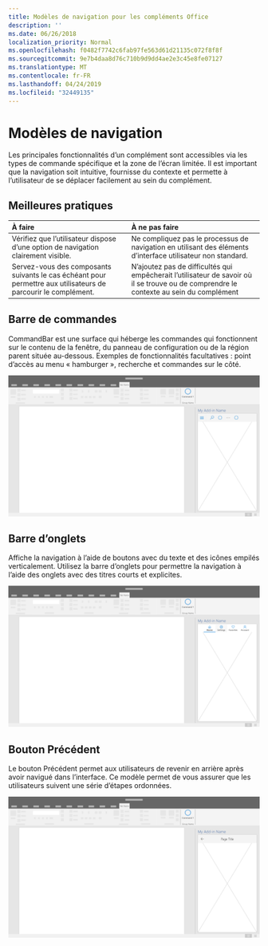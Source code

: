 ```yaml
---
title: Modèles de navigation pour les compléments Office
description: ''
ms.date: 06/26/2018
localization_priority: Normal
ms.openlocfilehash: f0482f7742c6fab97fe563d61d21135c072f8f8f
ms.sourcegitcommit: 9e7b4daa8d76c710b9d9dd4ae2e3c45e8fe07127
ms.translationtype: MT
ms.contentlocale: fr-FR
ms.lasthandoff: 04/24/2019
ms.locfileid: "32449135"
---
```

# <a name="navigation-patterns"></a>Modèles de navigation

Les principales fonctionnalités d’un complément sont accessibles via les types de commande spécifique et la zone de l’écran limitée. Il est important que la navigation soit intuitive, fournisse du contexte et permette à l’utilisateur de se déplacer facilement au sein du complément.

## <a name="best-practices"></a>Meilleures pratiques

| À faire    | À ne pas faire |
| :---- | :---- |
| Vérifiez que l’utilisateur dispose d’une option de navigation clairement visible. | Ne compliquez pas le processus de navigation en utilisant des éléments d’interface utilisateur non standard.
| Servez-vous des composants suivants le cas échéant pour permettre aux utilisateurs de parcourir le complément. | N’ajoutez pas de difficultés qui empêcherait l’utilisateur de savoir où il se trouve ou de comprendre le contexte au sein du complément



## <a name="command-bar"></a>Barre de commandes

CommandBar est une surface qui héberge les commandes qui fonctionnent sur le contenu de la fenêtre, du panneau de configuration ou de la région parent située au-dessous. Exemples de fonctionnalités facultatives : point d’accès au menu « hamburger », recherche et commandes sur le côté.

![Commandes – spécifications pour le volet Office du bureau](../images/add-in-command-bar.png)



## <a name="tab-bar"></a>Barre d’onglets

Affiche la navigation à l’aide de boutons avec du texte et des icônes empilés verticalement. Utilisez la barre d’onglets pour permettre la navigation à l’aide des onglets avec des titres courts et explicites.

![Barre d’onglets – spécifications pour le volet Office du bureau](../images/add-in-tab-bar.png)


## <a name="back-button"></a>Bouton Précédent

Le bouton Précédent permet aux utilisateurs de revenir en arrière après avoir navigué dans l’interface. Ce modèle permet de vous assurer que les utilisateurs suivent une série d’étapes ordonnées.  

![Bouton Précédent – spécifications pour le volet Office du bureau](../images/add-in-back-button.png)
